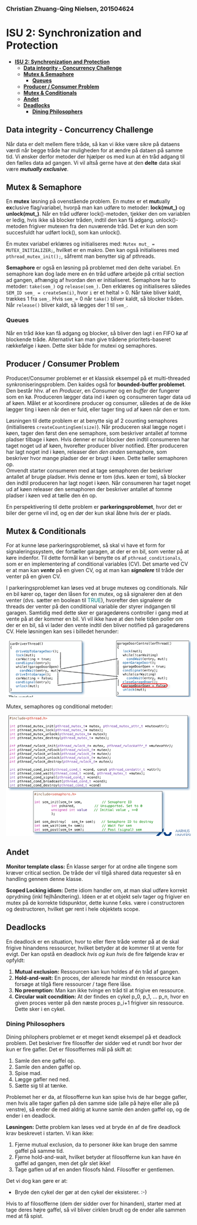 ### Christian Zhuang-Qing Nielsen, 201504624
# **ISU 2: Synchronization and Protection**
- [**ISU 2: Synchronization and Protection**](#isu-2-synchronization-and-protection)
    - [**Data integrity - Concurrency Challenge**](#data-integrity---concurrency-challenge)
    - [**Mutex & Semaphore**](#mutex--semaphore)
        - [**Queues**](#queues)
    - [**Producer / Consumer Problem**](#producer--consumer-problem)
    - [**Mutex & Conditionals**](#mutex--conditionals)
    - [**Andet**](#andet)
    - [**Deadlocks**](#deadlocks)
        - [**Dining Philosophers**](#dining-philosophers)
## **Data integrity - Concurrency Challenge**
Når data er delt mellem flere tråde, så kan vi ikke være sikre på dataens værdi når begge tråde har muligheden for at ændre på dataen på samme tid. Vi ønsker derfor metoder der hjælper os med kun at én tråd adgang til den fælles data ad gangen. Vi vil altså gerne have at den **delte** data skal være **_mutually exclusive_**.
## **Mutex & Semaphore**
En **mutex** løsning på ovenstående problem. En mutex er et **mut**ually **ex**clusive flag/variabel, hvorpå man kan udføre to metoder:
**lock(mut_)** og **unlock(mut_)**. Når en tråd udfører lock()-metoden, tjekker den om variablen er ledig, hvis ikke så blocker tråden, indtil den kan få adgang. unlock()-metoden frigiver mutexen fra den nuværende tråd. Det er kun den som succesfuldt har udført lock(), som kan unlock().

En mutex variabel erklæres og initialiseres med: `Mutex mut_ = MUTEX_INITIALIZER;`, hvilket er en makro. Den kan også initialiseres med `pthread_mutex_init();`, såfremt man benytter sig af pthreads.

**Semaphore** er også en løsning på problemet med den delte variabel. En semaphore kan dog lade mere en én tråd udføre arbejde på critial section ad gangen, afhængig af hvordan den er initialiseret. Semaphore har to metoder: `take(sem_)` og `release(sem_)`. Den erklæres og initialiseres således `SEM_ID sem_ = createSem(i)`, hvor `i` er et heltal > 0. Når take bliver kaldt, trækkes 1 fra `sem_`. Hvis `sem_`= 0 når `take()` bliver kaldt, så blocker tråden. Når `release()` bliver kaldt, så lægges der 1 til `sem_`.

### **Queues**
Når en tråd ikke kan få adgang og blocker, så bliver den lagt i en FIFO kø af blockende tråde. Alternativt kan man give trådene prioritets-baseret rækkefølge i køen. Dette sker både for mutexi og semaphores.

## **Producer / Consumer Problem**
Producer/Consumer problemet er et klassisk eksempel på et multi-threaded synkroniseringsproblem. Den kaldes også for **bounded-buffer problemet**. Den består hhv. af en _Producer_, en _Consumer_ og en _buffer_ der fungerer som en kø. Produceren lægger data ind i køen og consumeren tager data ud af køen. Målet er at koordinere producer og consumer, således at de de ikke lægger ting i køen når den er fuld, eller tager ting ud af køen når den er tom.

Løsningen til dette problem er at benytte sig af 2 counting semaphores (initialiseres `createCountingSem(size)`). Når produceren skal lægge noget i køen, tager den først den ene semaphore, som beskriver antallet af tomme pladser tilbage i køen. Hvis denner er nul blocker den indtil consumeren har taget noget ud af køen, hvorefter producer bliver notified. Efter produceren har lagt noget ind i køen, releaser den _den anden_ semaphore, som beskriver hvor mange pladser der er brugt i køen. Dette tæller semaphoren op. <br>
Omvendt starter consumeren med at tage semaphoren der beskriver antallet af bruge pladser. Hvis denne er tom (dvs. køen er tom), så blocker den indtil produceren har lagt noget i køen. Når consumeren har taget noget ud af køen releaser den semaphoren der beskriver antallet af tomme pladser i køen ved at tælle den én op.

En perspektivering til dette problem er **parkeringsproblemet**, hvor det er biler der gerne vil ind, og en dør der kun skal åbne hvis der er plads.
## **Mutex & Conditionals**
For at kunne løse parkeringsproblemet, så skal vi have et form for signaleringssystem, der fortæller garagen, at der er en bil, som venter på at køre indenfor. Til dette formål kan vi benytte os af `pthread_conditionals`, som er en implementering af conditional variables (CV). Det smarte ved CV er at man kan **_vente_** på en given CV, og at man kan **_signalere_** til tråde der venter på en given CV.

I parkeringsproblemet kan løses ved at bruge mutexes og conditionals. Når en bil kører op, tager den låsen for en mutex, og så signalerer den at den venter (dvs. sætter en boolean til <span style="color:teal"> TRUE</span>), hvorefter den signalerer de threads der venter på den conditional variable der styrer indgangen til garagen. Samtidig med dette sker er garagedørens controller i gang med at vente på at der kommer en bil. Vi vil ikke have at den hele tiden poller om der er en bil, så vi lader den vente indtil den bliver notified på garagedørens CV. Hele løsningen kan ses i billedet herunder:

<img src='./billeder/2_1.png'>

Mutex, semaphores og conditional metoder:

<img src='./billeder/2_2.png'>

## **Andet**
**Monitor template class:** Én klasse sørger for at ordne alle tingene som kræver critical section. De tråde der vil tilgå shared data requester så en handling gennem denne klasse.

**Scoped Locking idiom:** Dette idiom handler om, at man skal udføre korrekt oprydning (inkl fejlhåndtering). Idéen er at et objekt selv tager og frigiver en mutex på de korrekte tidspunktor, dette kunne f.eks. være i constructoren og destructoren, hvilket gør rent i hele objektets scope.

## **Deadlocks**
En deadlock er en situation, hvor to eller flere tråde venter på at de skal frigive hinandens ressourcer, hvilket betyder at de kommer til at vente for evigt. Der kan opstå en deadlock _hvis og kun hvis_ de fire følgende krav er opfyldt:

1. **Mutual exclusion:** Ressourcen kan kun holdes af én tråd af gangen.
2. **Hold-and-wait:** En proces, der allerede har mindst én ressource kan forsøge at tilgå flere ressourcer / tage flere låse.
3. **No preemption:** Man kan ikke tvinge en tråd til at frigive en ressource.
4. **Circular wait cocndition:** At der findes en cykel p_0, p_1, ... p_n, hvor en given proces venter på den næste proces p_i+1 frigiver sin ressource. Dette sker i en cykel.

### **Dining Philosophers**
Dining philophers problemet er et meget kendt eksempel på et deadlock problem. Det beskriver fire filosoffer der sidder ved et rundt bor hvor der kun er fire gafler. Det er filosoffernes mål på skift at:
1. Samle den ene gaffel op.
2. Samle den anden gaffel op.
3. Spise mad.
4. Lægge gafler ned ned.
5. Sætte sig til at tænke.

Problemet her er da, at filosofferne kun kan spise hvis de har begge gafler, men hvis alle tager gaflen på den samme side (alle på højre eller alle på venstre), så ender de med aldrig at kunne samle den anden gaffel op, og de ender i en deadlock.

**Løsningen:** Dette problem kan løses ved at bryde én af de fire deadlock krav beskrevet i starten. Vi kan ikke:
1. Fjerne mutual exclusion, da to personer ikke kan bruge den samme gaffel på samme tid.
2. Fjerne hold-and-wait, hvilket betyder at filosofferne kun kan have én gaffel ad gangen, men det går slet ikke!
3. Tage gaflen ud af en anden filosofs hånd. Filosoffer er gentlemen.

Det vi dog kan gøre er at:
- Bryde den cykel der gør at den cykel der eksisterer. :-)

Hvis to af filosofferne (dem der sidder over for hinanden), starter med at tage deres højre gaffel, så vil bliver cirklen brudt og de ender alle sammen med at få spist.
